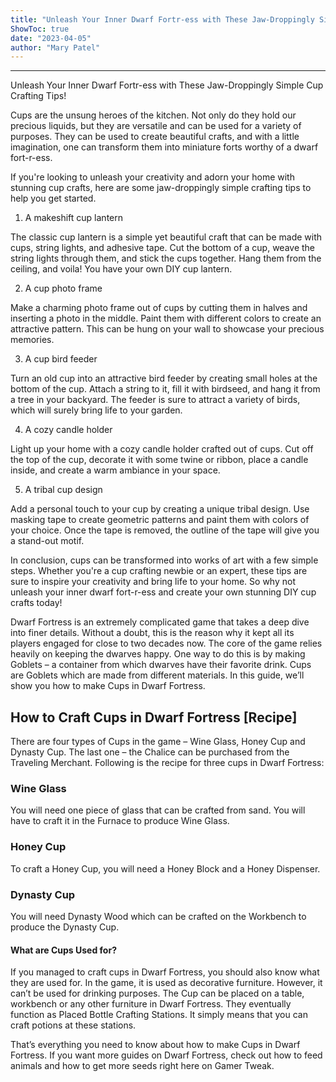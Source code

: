 ```yaml
---
title: "Unleash Your Inner Dwarf Fortr-ess with These Jaw-Droppingly Simple Cup Crafting Tips!"
ShowToc: true 
date: "2023-04-05"
author: "Mary Patel"
---
```

*****
Unleash Your Inner Dwarf Fortr-ess with These Jaw-Droppingly Simple Cup Crafting Tips!

Cups are the unsung heroes of the kitchen. Not only do they hold our precious liquids, but they are versatile and can be used for a variety of purposes. They can be used to create beautiful crafts, and with a little imagination, one can transform them into miniature forts worthy of a dwarf fort-r-ess.

If you're looking to unleash your creativity and adorn your home with stunning cup crafts, here are some jaw-droppingly simple crafting tips to help you get started.

1. A makeshift cup lantern

The classic cup lantern is a simple yet beautiful craft that can be made with cups, string lights, and adhesive tape. Cut the bottom of a cup, weave the string lights through them, and stick the cups together. Hang them from the ceiling, and voila! You have your own DIY cup lantern.

2. A cup photo frame

Make a charming photo frame out of cups by cutting them in halves and inserting a photo in the middle. Paint them with different colors to create an attractive pattern. This can be hung on your wall to showcase your precious memories.

3. A cup bird feeder

Turn an old cup into an attractive bird feeder by creating small holes at the bottom of the cup. Attach a string to it, fill it with birdseed, and hang it from a tree in your backyard. The feeder is sure to attract a variety of birds, which will surely bring life to your garden.

4. A cozy candle holder

Light up your home with a cozy candle holder crafted out of cups. Cut off the top of the cup, decorate it with some twine or ribbon, place a candle inside, and create a warm ambiance in your space.

5. A tribal cup design

Add a personal touch to your cup by creating a unique tribal design. Use masking tape to create geometric patterns and paint them with colors of your choice. Once the tape is removed, the outline of the tape will give you a stand-out motif.

In conclusion, cups can be transformed into works of art with a few simple steps. Whether you're a cup crafting newbie or an expert, these tips are sure to inspire your creativity and bring life to your home. So why not unleash your inner dwarf fort-r-ess and create your own stunning DIY cup crafts today!


Dwarf Fortress is an extremely complicated game that takes a deep dive into finer details. Without a doubt, this is the reason why it kept all its players engaged for close to two decades now. The core of the game relies heavily on keeping the dwarves happy. One way to do this is by making Goblets – a container from which dwarves have their favorite drink. Cups are Goblets which are made from different materials. In this guide, we’ll show you how to make Cups in Dwarf Fortress.
 
## How to Craft Cups in Dwarf Fortress [Recipe]
 
There are four types of Cups in the game – Wine Glass, Honey Cup and Dynasty Cup. The last one – the Chalice can be purchased from the Traveling Merchant. Following is the recipe for three cups in Dwarf Fortress:
 
### Wine Glass
 
You will need one piece of glass that can be crafted from sand. You will have to craft it in the Furnace to produce Wine Glass.
 
### Honey Cup
 
To craft a Honey Cup, you will need a Honey Block and a Honey Dispenser.
 
### Dynasty Cup
 
You will need Dynasty Wood which can be crafted on the Workbench to produce the Dynasty Cup.
 

 
#### What are Cups Used for?
 
If you managed to craft cups in Dwarf Fortress, you should also know what they are used for. In the game, it is used as decorative furniture. However, it can’t be used for drinking purposes. The Cup can be placed on a table, workbench or any other furniture in Dwarf Fortress. They eventually function as Placed Bottle Crafting Stations. It simply means that you can craft potions at these stations.
 
That’s everything you need to know about how to make Cups in Dwarf Fortress. If you want more guides on Dwarf Fortress, check out how to feed animals and how to get more seeds right here on Gamer Tweak.




